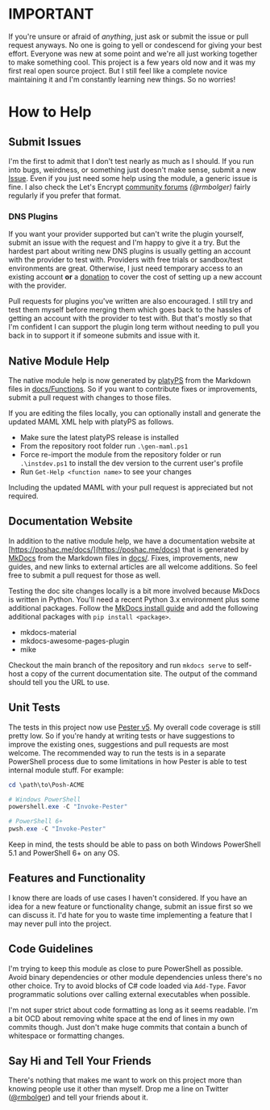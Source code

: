 # IMPORTANT

If you're unsure or afraid of *anything*, just ask or submit the issue or pull request anyways. No one is going to yell or condescend for giving your best effort. Everyone was new at some point and we're all just working together to make something cool. This project is a few years old now and it was my first real open source project. But I still feel like a complete novice maintaining it and I'm constantly learning new things. So no worries!

# How to Help

## Submit Issues

I'm the first to admit that I don't test nearly as much as I should. If you run into bugs, weirdness, or something just doesn't make sense, submit a new [Issue](https://github.com/rmbolger/Posh-ACME/issues). Even if you just need some help using the module, a generic issue is fine. I also check the Let's Encrypt [community forums](https://community.letsencrypt.org/) *(@rmbolger)* fairly regularly if you prefer that format.

### DNS Plugins

If you want your provider supported but can't write the plugin yourself, submit an issue with the request and I'm happy to give it a try. But the hardest part about writing new DNS plugins is usually getting an account with the provider to test with. Providers with free trials or sandbox/test environments are great. Otherwise, I just need temporary access to an existing account **or** a [donation](https://github.com/sponsors/rmbolger?frequency=one-time) to cover the cost of setting up a new account with the provider.

Pull requests for plugins you've written are also encouraged. I still try and test them myself before merging them which goes back to the hassles of getting an account with the provider to test with. But that's mostly so that I'm confident I can support the plugin long term without needing to pull you back in to support it if someone submits and issue with it.

## Native Module Help

The native module help is now generated by [platyPS](https://github.com/PowerShell/platyPS) from the Markdown files in [docs/Functions](https://github.com/rmbolger/Posh-ACME/tree/main/docs/Functions). So if you want to contribute fixes or improvements, submit a pull request with changes to those files.

If you are editing the files locally, you can optionally install and generate the updated MAML XML help with platyPS as follows.

- Make sure the latest platyPS release is installed
- From the repository root folder run `.\gen-maml.ps1`
- Force re-import the module from the repository folder or run `.\instdev.ps1` to install the dev version to the current user's profile
- Run `Get-Help <function name>` to see your changes

Including the updated MAML with your pull request is appreciated but not required.

## Documentation Website

In addition to the native module help, we have a documentation website at [https://poshac.me/docs/](https://poshac.me/docs) that is generated by [MkDocs](https://www.mkdocs.org/) from the Markdown files in [docs/](https://github.com/rmbolger/Posh-ACME/tree/main/docs/). Fixes, improvements, new guides, and new links to external articles are all welcome additions. So feel free to submit a pull request for those as well.

Testing the doc site changes locally is a bit more involved because MkDocs is written in Python. You'll need a recent Python 3.x environment plus some additional packages. Follow the [MkDocs install guide](https://www.mkdocs.org/user-guide/installation/) and add the following additional packages with `pip install <package>`.

- mkdocs-material
- mkdocs-awesome-pages-plugin
- mike

Checkout the main branch of the repository and run `mkdocs serve` to self-host a copy of the current documentation site. The output of the command should tell you the URL to use.

## Unit Tests

The tests in this project now use [Pester v5](https://pester.dev/docs/quick-start). My overall code coverage is still pretty low. So if you're handy at writing tests or have suggestions to improve the existing ones, suggestions and pull requests are most welcome. The recommended way to run the tests is in a separate PowerShell process due to some limitations in how Pester is able to test internal module stuff. For example:

```powershell
cd \path\to\Posh-ACME

# Windows PowerShell
powershell.exe -C "Invoke-Pester"

# PowerShell 6+
pwsh.exe -C "Invoke-Pester"
```

Keep in mind, the tests should be able to pass on both Windows PowerShell 5.1 and PowerShell 6+ on any OS.

## Features and Functionality

I know there are loads of use cases I haven't considered. If you have an idea for a new feature or functionality change, submit an issue first so we can discuss it. I'd hate for you to waste time implementing a feature that I may never pull into the project.

## Code Guidelines

I'm trying to keep this module as close to pure PowerShell as possible. Avoid binary dependencies or other module dependencies unless there's no other choice. Try to avoid blocks of C# code loaded via `Add-Type`. Favor programmatic solutions over calling external executables when possible.

I'm not super strict about code formatting as long as it seems readable. I'm a bit OCD about removing white space at the end of lines in my own commits though. Just don't make huge commits that contain a bunch of whitespace or formatting changes.

## Say Hi and Tell Your Friends

There's nothing that makes me want to work on this project more than knowing people use it other than myself. Drop me a line on Twitter ([@rmbolger](https://twitter.com/rmbolger)) and tell your friends about it.
